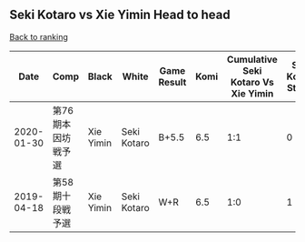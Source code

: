 ## Seki Kotaro vs Xie Yimin Head to head

[Back to ranking](../../index.md)




| **Date** | **Comp** | **Black** | **White** | **Game Result** | **Komi** | **Cumulative Seki Kotaro Vs Xie Yimin** | **Seki Kotaro Streak** | **Xie Yimin Streak** | 
| --- | --- | --- | --- | --- | --- | --- | --- | --- |
| 2020-01-30 | 第76期本因坊戦予選 | Xie Yimin | Seki Kotaro | B+5.5 | 6.5 | 1:1 | 0 | 1 | 
| 2019-04-18 | 第58期十段戦予選 | Xie Yimin | Seki Kotaro | W+R | 6.5 | 1:0 | 1 | 0 |




